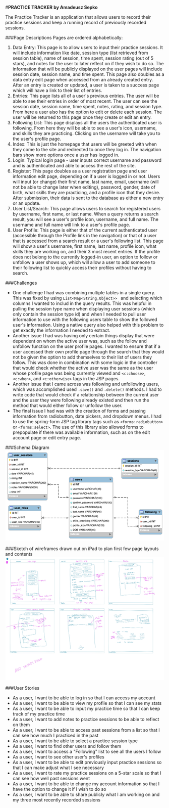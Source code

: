 #**PRACTICE TRACKER**
**by Amadeusz Sepko**

The Practice Tracker is an application that allows users to record their practice sessions and keep a running record of previously recorded sessions.

###Page Descriptions
Pages are ordered alphabetically:
1. Data Entry: This page is to allow users to input their practice sessions. It will include information like date, session type (list retrieved from session table), name of session, time spent, session rating (out of 5 stars), and notes for the user to later reflect on if they wish to do so. The information that will be publicly displayed on the user pages will include session date, session name, and time spent. This page also doubles as a data entry edit page when accessed from an already created entry. After an entry is created or updated, a user is taken to a success page which will have a link to their list of entries.
2. Entries: This page lists all of a user's previous entries. The user will be able to see their entries in order of most recent. The user can see the session date, session name, time spent, notes, rating, and session type. From here a user also has the option to edit or delete each session. The user will be returned to this page once they create or edit an entry.
3. Following List: This page displays all the users the authenticated user is following. From here they will be able to see a user's icon, username, and skills they are practicing. Clicking on the username will take you to the user's profile page.
4. Index: This is just the homepage that users will be greeted with when they come to the site and redirected to once they log in. The navigation bars show more options once a user has logged in.
5. Login: Typical login page - user inputs correct username and password and is authenticated and able to access the rest of the site.
6. Register: This page doubles as a user registration page and user information edit page, depending on if a user is logged in or not. Users will input (or change) their first name, last name, email, username (will not be able to change later when editing), password, gender, date of birth, what skills they are practicing, and a profile icon that they desire. After submission, their data is sent to the database as either a new entry or an update.
7. User List/Search: This page allows users to search for registered users by username, first name, or last name. When a query returns a search result, you will see a user's profile icon, username, and full name. The username and full name will link to a user's profile page. 
8. User Profile: This page is either that of the current authenticated user (accessible through the Profile link in the navigation) or that of a user that is accessed from a search result or a user's following list. This page will show a user's username, first name, last name, profile icon, what skills they are working on, and their 3 most recent entries. If the profile does not belong to the currently logged-in user, an option to follow or unfollow a user shows up, which will allow a user to add someone to their following list to quickly access their profiles without having to search.

###Challenges

- One challenge I had was combining multiple tables in a single query. This was fixed by using `List<Map<String,Object>> ` and selecting which columns I wanted to includ in the query results. This was helpful in pulling the session type name when displaying user sessions (which only contain the session type id) and when I needed to pull user information to use with the following users table to show the followed user's information. Using a native query also helped with this problem to get exactly the information I needed to extract.
- Another issue I had was having only certain things display that were dependent on whom the active user was, such as the follow and unfollow function on the user profile pages. I wanted to ensure that if a user accessed their own profile page through the search that they would not be given the option to add themselves to their list of users they follow. This was done in combination with some logic in the controller that would check whether the active user was the same as the user whose profile page was being currently viewed and `<c:choose>`, `<c:when>`, and `<c:otherwise>` tags in the JSP pages. 
- Another issue that I came across was following and unfollowing users, which was accomplished used `.save()` and `.delete()` methods. I had to write code that would check if a relationship between the current user and the user they were following already existed and then run the method that would either follow or unfollow the user.
- The final issue I had was with the creation of forms and passing information from radiobutton, date pickers, and dropdown menus. I had to use the spring-form JSP tag library tags such as `<forms:radiobutton>` or `<forms:select>`. The use of this library also allowed forms to prepopulate if there was available information, such as on the edit account page or edit entry page.

###Schema Diagram
![sketch of wireframe](./src/main/webapp/pub/images/PracticeTrackerModel.png)


###Sketch of wireframes drawn out on iPad to plan first few page layouts and contents
![sketch of wireframe](./src/main/webapp/pub/images/Untitled_Artwork%202.jpg)

###User Stories
- As a user, I want to be able to log in so that I can access my account
- As a user, I want to be able to view my profile so that I can see my stats
- As a user, I want to be able to input my practice time so that I can keep track of my practice time
- As a user, I want to add notes to practice sessions to be able to reflect on them
- As a user, I want to be able to access past sessions from a list so that I can see how much I practiced in the past
- As a user, I want to be able to select a practice session type
- As a user, I want to find other users and follow them
- As a user, I want to access a "Following" list to see all the users I follow
- As a user, I want to see other user's profiles
- As a user, I want to be able to edit previously input practice sessions so that I can make adjust what I see necessary
- As a user, I want to rate my practice sessions on a 5-star scale so that I can see how well past sessions went
- As a user, I want to be able to change my account information so that I have the option to change it if I wish to do so
- As a user, I want to be able to share publicly what I am working on and my three most recently recorded sessions